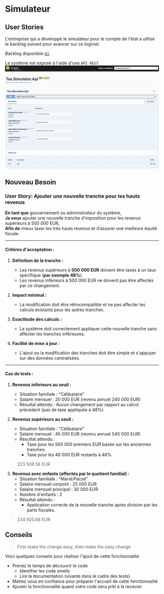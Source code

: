 # Simulateur
## User Stories
L'entreprise qui a développé le simulateur pour le compte de l'état a utilisé le backlog suivant pour avancer sur ce logiciel.

Backlog disponible [ici](USER_STORIES.md).

Le système est exposé à l'aide d'une `API REST`.
![API](img/api.webp)

## Nouveau Besoin
### **User Story: Ajouter une nouvelle tranche pour les hauts revenus**

**En tant que** gouvernement ou administrateur du système,  
**Je veux** ajouter une nouvelle tranche d'imposition pour les revenus supérieurs à 500 000 EUR,  
**Afin de** mieux taxer les très hauts revenus et d’assurer une meilleure équité fiscale.

---

#### **Critères d'acceptation :**

1. **Définition de la tranche :**
   - Les revenus supérieurs à **500 000 EUR** doivent être taxés à un taux spécifique (**par exemple 48%**).
   - Les revenus inférieurs à 500 000 EUR ne doivent pas être affectés par ce changement.

2. **Impact minimal :**
   - La modification doit être rétrocompatible et ne pas affecter les calculs existants pour les autres tranches.

3. **Exactitude des calculs :**
   - Le système doit correctement appliquer cette nouvelle tranche sans affecter les tranches inférieures.

4. **Facilité de mise à jour :**
   - L'ajout ou la modification des tranches doit être simple et s'appuyer sur des données centralisées.

---

#### **Cas de tests :**

1. **Revenus inférieurs au seuil :**
   - Situation familiale : "Célibataire"  
   - Salaire mensuel : 20 000 EUR (revenu annuel 240 000 EUR)  
   - Résultat attendu : Aucun changement par rapport au calcul précédent (pas de taxe appliquée à 48%).

2. **Revenus supérieurs au seuil :**
   - Situation familiale : "Célibataire"  
   - Salaire mensuel : 45 000 EUR (revenu annuel 540 000 EUR)  
   - Résultat attendu :  
     - Taxe pour les 500 000 premiers EUR basée sur les anciennes tranches.  
     - Taxe pour les 40 000 EUR restants à 48%.

> 223 508.56 EUR

3. **Revenus avec enfants (affectés par le quotient familial) :**
   - Situation familiale : "Marié/Pacsé"  
   - Salaire mensuel conjoint : 25 000 EUR  
   - Salaire mensuel principal : 30 000 EUR  
   - Nombre d'enfants : 2  
   - Résultat attendu :  
     - Application correcte de la nouvelle tranche après division par les parts fiscales.

> 234 925.68 EUR
   
## Conseils
> First make the change easy, then make the easy change

Voici quelques conseils pour réaliser l'ajout de cette fonctionnalité:

- Prenez le temps de découvrir le code
	- Identifier les code smells
	- Lire la documentation (vivante dans le cadre des tests)
- Mettez vous en confiance pour préparer l'accueil de cette fonctionnalité
- Ajouter la fonctionnalité quand votre code sera prêt à la recevoir